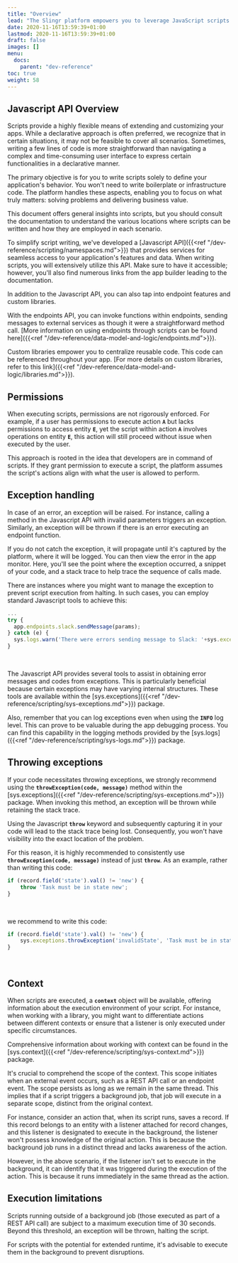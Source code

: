 ```yaml
---
title: "Overview"
lead: "The Slingr platform empowers you to leverage JavaScript scripts to define behaviors and processes. This section offers an overview of how scripts can be harnessed to expand the functionality of your app."
date: 2020-11-16T13:59:39+01:00
lastmod: 2020-11-16T13:59:39+01:00
draft: false
images: []
menu:
  docs:
    parent: "dev-reference"
toc: true
weight: 58
---
```


## **Javascript API Overview**

Scripts provide a highly flexible means of extending and customizing your apps. While a declarative approach is often preferred, we recognize that in certain situations, it may not be feasible to cover all scenarios. Sometimes, writing a few lines of code is more straightforward than navigating a complex and time-consuming user interface to express certain functionalities in a declarative manner.

The primary objective is for you to write scripts solely to define your application's behavior. You won't need to write boilerplate or infrastructure code. The platform handles these aspects, enabling you to focus on what truly matters: solving problems and delivering business value.

This document offers general insights into scripts, but you should consult the documentation to understand the various locations where scripts can be written and how they are employed in each scenario.

To simplify script writing, we've developed a [Javascript API]({{<ref "/dev-reference/scripting/namespaces.md">}}) that provides services for seamless access to your application's features and data. When writing scripts, you will extensively utilize this API. Make sure to have it accessible; however, you'll also find numerous links from the app builder leading to the documentation.

In addition to the Javascript API, you can also tap into endpoint features and custom libraries.

With the endpoints API, you can invoke functions within endpoints, sending messages to external services as though it were a straightforward method call. [More information on using endpoints through scripts can be found here]({{<ref "/dev-reference/data-model-and-logic/endpoints.md">}}).

Custom libraries empower you to centralize reusable code. This code can be referenced throughout your app. [For more details on custom libraries, refer to this link]({{<ref "/dev-reference/data-model-and-logic/libraries.md">}}).

## **Permissions**

When executing scripts, permissions are not rigorously enforced. For example, if a user has permissions to execute action **`A`** but lacks permissions to access entity **`E`**, yet the script within action **`A`** involves operations on entity **`E`**, this action will still proceed without issue when executed by the user.

This approach is rooted in the idea that developers are in command of scripts. If they grant permission to execute a script, the platform assumes the script's actions align with what the user is allowed to perform.

## **Exception handling**

In case of an error, an exception will be raised. For instance, calling a method in the Javascript API with invalid parameters triggers an exception. Similarly, an exception will be thrown if there is an error executing an endpoint function.

If you do not catch the exception, it will propagate until it's captured by the platform, where it will be logged. You can then view the error in the app monitor. Here, you'll see the point where the exception occurred, a snippet of your code, and a stack trace to help trace the sequence of calls made.

There are instances where you might want to manage the exception to prevent script execution from halting. In such cases, you can employ standard Javascript tools to achieve this:

```js
...
try {
  app.endpoints.slack.sendMessage(params);
} catch (e) {
  sys.logs.warn('There were errors sending message to Slack: '+sys.exceptions.getMessage(e), e);
}
```
<br>

The Javascript API provides several tools to assist in obtaining error messages and codes from exceptions. This is particularly beneficial because certain exceptions may have varying internal structures. These tools are available within the [sys.exceptions]({{<ref "/dev-reference/scripting/sys-exceptions.md">}}) package.

Also, remember that you can log exceptions even when using the **`INFO`** log level. This can prove to be valuable during the app debugging process. You can find this capability in the logging methods provided by the [sys.logs]({{<ref "/dev-reference/scripting/sys-logs.md">}}) package.

## **Throwing exceptions**

If your code necessitates throwing exceptions, we strongly recommend using the **`throwException(code, message)`**
method within the [sys.exceptions]({{<ref "/dev-reference/scripting/sys-exceptions.md">}}) package. When invoking this
method, an exception will be thrown while retaining the stack trace.

Using the Javascript **`throw`** keyword and subsequently capturing it in your code will lead to the stack trace being lost. Consequently, you won't have visibility into the exact location of the problem.

For this reason, it is highly recommended to consistently use **`throwException(code, message)`** instead of just **`throw`**.
As an example, rather than writing this code:

```js
if (record.field('state').val() != 'new') {
    throw 'Task must be in state new';
}
```
<br>

we recommend to write this code:

```js
if (record.field('state').val() != 'new') {
    sys.exceptions.throwException('invalidState', 'Task must be in state new');
}
```
<br>

## **Context**

When scripts are executed, a **`context`** object will be available, offering information about the execution environment of your script. For instance, when working with a library, you might want to differentiate actions between different contexts or ensure that a listener is only executed under specific circumstances.

Comprehensive information about working with context can be found in the [sys.context]({{<ref "/dev-reference/scripting/sys-context.md">}}) package.

It's crucial to comprehend the scope of the context. This scope initiates when an external event occurs, such as a REST API call or an endpoint event. The scope persists as long as we remain in the same thread. This implies that if a script triggers a background job, that job will execute in a separate scope, distinct from the original context.

For instance, consider an action that, when its script runs, saves a record. If this record belongs to an entity with a listener attached for record changes, and this listener is designated to execute in the background, the listener won't possess knowledge of the original action. This is because the background job runs in a distinct thread and lacks awareness of the action.

However, in the above scenario, if the listener isn't set to execute in the background, it can identify that it was triggered during the execution of the action. This is because it runs immediately in the same thread as the action.

## **Execution limitations**

Scripts running outside of a background job (those executed as part of a REST API call) are subject to a maximum execution time of 30 seconds. Beyond this threshold, an exception will be thrown, halting the script.

For scripts with the potential for extended runtime, it's advisable to execute them in the background to prevent disruptions.